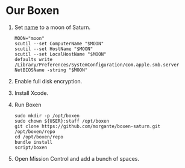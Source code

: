 # Our Boxen

1. Set [name](http://en.wikipedia.org/wiki/Moons_of_Saturn#Tables_of_moons) to a moon of Saturn.

    ```
    MOON="moon"
    scutil --set ComputerName "$MOON"
    scutil --set HostName "$MOON"
    scutil --set LocalHostName "$MOON"
    defaults write /Library/Preferences/SystemConfiguration/com.apple.smb.server NetBIOSName -string "$MOON"
    ```

2. Enable full disk encryption.
3. Install Xcode.
4. Run Boxen

    ```
    sudo mkdir -p /opt/boxen
    sudo chown ${USER}:staff /opt/boxen
    git clone https://github.com/morgante/boxen-saturn.git /opt/boxen/repo
    cd /opt/boxen/repo
    bundle install
    script/boxen
    ```
5. Open Mission Control and add a bunch of spaces.
